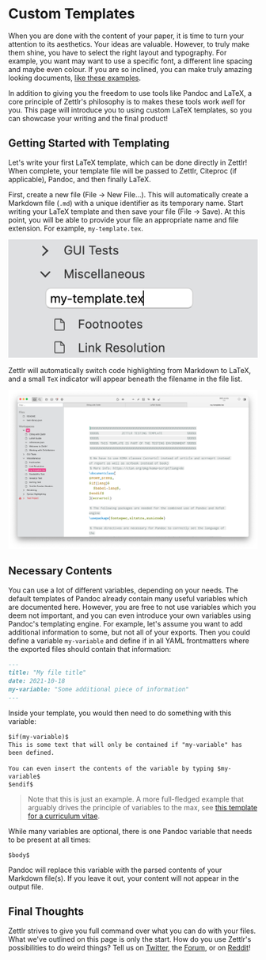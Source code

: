 # Custom Templates

When you are done with the content of your paper, it is time to turn your attention to its aesthetics. Your ideas are valuable. However, to truly make them shine, you have to select the right layout and typography. For example, you want may want to use a specific font, a different line spacing and maybe even colour. If you are so inclined, you can make truly amazing looking documents, [like these examples](https://tex.stackexchange.com/questions/1319/showcase-of-beautiful-typography-done-in-tex-friends).

In addition to giving you the freedom to use tools like Pandoc and LaTeX, a core principle of Zettlr's philosophy is to makes these tools work _well_ for you. This page will introduce you to using custom LaTeX templates, so you can showcase your writing and the final product!

## Getting Started with Templating

Let's write your first LaTeX template, which can be done directly in Zettlr! When complete, your template file will be passed to Zettlr, Citeproc (if applicable), Pandoc, and then finally LaTeX. 

First, create a new file (File -> New File…). This will automatically create a Markdown file (`.md`) with a unique identifier as its temporary name. Start writing your LaTeX template and then save your file (File -> Save). At this point, you will be able to provide your file an appropriate name and file extension. For example, `my-template.tex`. 

![Creating a TeX file](../img/create_tex_file.png)

Zettlr will automatically switch code highlighting from Markdown to LaTeX, and a small `TeX` indicator will appear beneath the filename in the file list.

![How a TeX file looks in Zettlr](../img/zettlr_tex_file.png)

## Necessary Contents

You can use a lot of different variables, depending on your needs. The default templates of Pandoc already contain many useful variables which are documented here. However, you are free to not use variables which you deem not important, and you can even introduce your own variables using Pandoc's templating engine. For example, let's assume you want to add additional information to some, but not all of your exports. Then you could define a variable `my-variable` and define if in all YAML frontmatters where the exported files should contain that information:

```markdown
---
title: "My file title"
date: 2021-10-18
my-variable: "Some additional piece of information"
---
```

Inside your template, you would then need to do something with this variable:

```
$if(my-variable)$
This is some text that will only be contained if "my-variable" has been defined.

You can even insert the contents of the variable by typing $my-variable$
$endif$
```

> Note that this is just an example. A more full-fledged example that arguably drives the principle of variables to the max, see [this template for a curriculum vitae](https://github.com/nathanlesage/cv).

While many variables are optional, there is one Pandoc variable that needs to be present at all times:

```
$body$
```

Pandoc will replace this variable with the parsed contents of your Markdown file(s). If you leave it out, your content will not appear in the output file.

## Final Thoughts

Zettlr strives to give you full command over what you can do with your files. What we've outlined on this page is only the start. How do you use Zettlr's possibilities to do weird things? Tell us on [Twitter](https://www.twitter.com/Zettlr), the [Forum](https://forum.zettlr.com/), or on [Reddit](https://www.reddit.com/r/Zettlr)!
